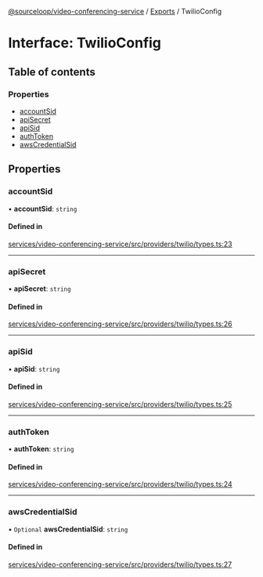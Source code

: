 [@sourceloop/video-conferencing-service](../README.md) / [Exports](../modules.md) / TwilioConfig

# Interface: TwilioConfig

## Table of contents

### Properties

- [accountSid](TwilioConfig.md#accountsid)
- [apiSecret](TwilioConfig.md#apisecret)
- [apiSid](TwilioConfig.md#apisid)
- [authToken](TwilioConfig.md#authtoken)
- [awsCredentialSid](TwilioConfig.md#awscredentialsid)

## Properties

### accountSid

• **accountSid**: `string`

#### Defined in

[services/video-conferencing-service/src/providers/twilio/types.ts:23](https://github.com/sourcefuse/loopback4-microservice-catalog/blob/77bb890a2/services/video-conferencing-service/src/providers/twilio/types.ts#L23)

___

### apiSecret

• **apiSecret**: `string`

#### Defined in

[services/video-conferencing-service/src/providers/twilio/types.ts:26](https://github.com/sourcefuse/loopback4-microservice-catalog/blob/77bb890a2/services/video-conferencing-service/src/providers/twilio/types.ts#L26)

___

### apiSid

• **apiSid**: `string`

#### Defined in

[services/video-conferencing-service/src/providers/twilio/types.ts:25](https://github.com/sourcefuse/loopback4-microservice-catalog/blob/77bb890a2/services/video-conferencing-service/src/providers/twilio/types.ts#L25)

___

### authToken

• **authToken**: `string`

#### Defined in

[services/video-conferencing-service/src/providers/twilio/types.ts:24](https://github.com/sourcefuse/loopback4-microservice-catalog/blob/77bb890a2/services/video-conferencing-service/src/providers/twilio/types.ts#L24)

___

### awsCredentialSid

• `Optional` **awsCredentialSid**: `string`

#### Defined in

[services/video-conferencing-service/src/providers/twilio/types.ts:27](https://github.com/sourcefuse/loopback4-microservice-catalog/blob/77bb890a2/services/video-conferencing-service/src/providers/twilio/types.ts#L27)
